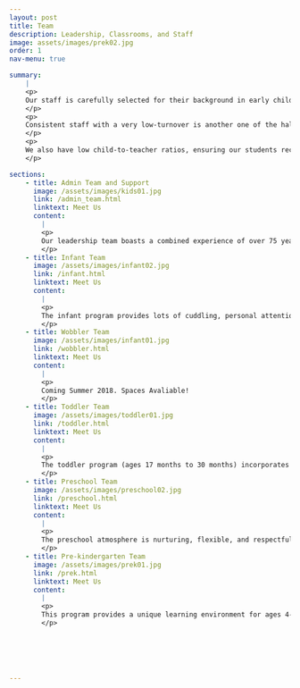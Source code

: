 ```yaml
---
layout: post
title: Team
description: Leadership, Classrooms, and Staff
image: assets/images/prek02.jpg
order: 1
nav-menu: true

summary:
    |
    <p>
    Our staff is carefully selected for their background in early childhood development and education. All of our teaching staff have a related degree or extensive experience in the field. A warm approach to caring for the needs of our students is what sets us apart. 
    </p>
    <p>
    Consistent staff with a very low-turnover is another one of the hallmarks of our center. A large portion of our teachers have worked at the center for between ten and twenty years. 
    </p>
    <p>
    We also have low child-to-teacher ratios, ensuring our students receive plenty of individual attention throughout the day. Human bonding and loving attention are critical to the development of a child's self-concept. Recognizing these significant qualities, EWEB CDC takes steps to ensure staff stability and continuity of care.
    </p>

sections:
    - title: Admin Team and Support
      image: /assets/images/kids01.jpg
      link: /admin_team.html
      linktext: Meet Us
      content:
        |
        <p>
        Our leadership team boasts a combined experience of over 75 years in early childhood development.
        </p>
    - title: Infant Team
      image: /assets/images/infant02.jpg
      link: /infant.html
      linktext: Meet Us
      content:
        |
        <p>
        The infant program provides lots of cuddling, personal attention, and quiet play time appropriate for the babies.  We maintain a low teacher-child ratio (1:3) to provide opportunities for bonding between infants and care givers, meet each child's physical needs, and prevent over-stimulation.  Babies are allowed the freedom to explore without confining equipment such as swings, highchairs or walkers.  Instead, babies are held or put on the carpet to wiggle, roll and exercise their bodies.
        </p>
    - title: Wobbler Team
      image: /assets/images/infant01.jpg
      link: /wobbler.html
      linktext: Meet Us
      content:
        |
        <p>
        Coming Summer 2018. Spaces Avaliable!
        </p>
    - title: Toddler Team
      image: /assets/images/toddler01.jpg
      link: /toddler.html
      linktext: Meet Us
      content:
        |
        <p>
        The toddler program (ages 17 months to 30 months) incorporates numerous group activities for children to develop social and emotional skills.  Circle time, which includes stories read by the teacher and group singing, is a very important part of the toddler's day.  Daily walks give children the opportunity to learn how to cooperate in a group with teachers and explore nature and the neighborhood around the Center.
        </p>
    - title: Preschool Team
      image: /assets/images/preschool02.jpg
      link: /preschool.html
      linktext: Meet Us
      content:
        |
        <p>
        The preschool atmosphere is nurturing, flexible, and respectful.  Children have many opportunities to be social as well as the freedom to choose their own activities.  The classroom is carefully designed to provide a variety of challenging and creative learning experiences.  We believe play is central to young children's learning and the classroom is carefully organized to keep children involved and challenged.
        </p>
    - title: Pre-kindergarten Team
      image: /assets/images/prek01.jpg
      link: /prek.html
      linktext: Meet Us
      content:
        |
        <p>
        This program provides a unique learning environment for ages 4-6 years.  The focus is on choosing age appropriate activities that are challenging and will help the children be excited about learning. To help children prepare for kindergarten the class is divided into small groups with each lead teacher to work on math, literacy, writing, and other skills. Children who are Kindergarten age (age 5 by September 1) are provided a special kindergarten curriculum each afternoon that aligns with common core standards.
        </p>






---
```

